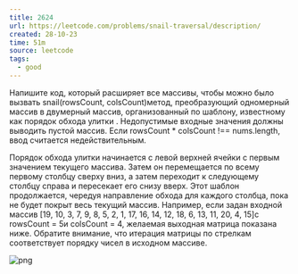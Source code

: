 ```yaml
---
title: 2624
url: https://leetcode.com/problems/snail-traversal/description/
created: 28-10-23
time: 51m
source: leetcode
tags:
  - good
---
```


Напишите код, который расширяет все массивы, чтобы можно было вызвать snail(rowsCount, colsCount)метод, преобразующий одномерный массив в двумерный массив, организованный по шаблону, известному как порядок обхода улитки . Недопустимые входные значения должны выводить пустой массив. Если rowsCount \* colsCount !== nums.length, ввод считается недействительным.

Порядок обхода улитки начинается с левой верхней ячейки с первым значением текущего массива. Затем он перемещается по всему первому столбцу сверху вниз, а затем переходит к следующему столбцу справа и пересекает его снизу вверх. Этот шаблон продолжается, чередуя направление обхода для каждого столбца, пока не будет покрыт весь текущий массив. Например, если задан входной массив [19, 10, 3, 7, 9, 8, 5, 2, 1, 17, 16, 14, 12, 18, 6, 13, 11, 20, 4, 15]с rowsCount = 5и colsCount = 4, желаемая выходная матрица показана ниже. Обратите внимание, что итерация матрицы по стрелкам соответствует порядку чисел в исходном массиве.

![png](https://assets.leetcode.com/uploads/2023/04/10/screen-shot-2023-04-10-at-100006-pm.png)

